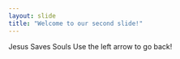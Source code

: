 ```yaml
---
layout: slide
title: "Welcome to our second slide!"
---
```

Jesus Saves Souls
Use the left arrow to go back!
